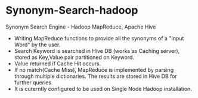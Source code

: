 Synonym-Search-hadoop
=====================

Synonym Search Engine - Hadoop MapReduce, Apache Hive

+ Writing MapReduce functions to provide all the synonyms of a "Input Word" by the user.
+ Search Keyword is searched in Hive DB (works as Caching server), stored as Key,Value pair partitioned on Keyword.
+ Value returned if Cache Hit occurs.
+ If no match(Cache Miss), MapReduce is implemented by parsing through multiple dictionaries. The results are stored in Hive DB for further queries.
+ It is curerntly configured to be used on Single Node Hadoop installation.
